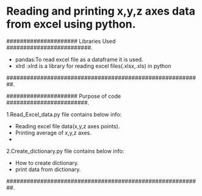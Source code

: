 # Reading and printing x,y,z axes data from excel using python.
##################### Libraries Used #########################.
- pandas:To read excel file as a dataframe it is used.
- xlrd  :xlrd is a library for reading excel files(.xlsx,.xls) in python

##########################################################.

##################### Purpose of code ########################.

1.Read_Excel_data.py file contains below info:
- Reading excel file data(x,y,z axes points).
- Printing average of x,y,z axes.
- 
2.Create_dictionary.py file contains below info:
- How to create dictionary.
- print data from dictionary.

##########################################################.
